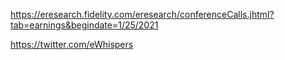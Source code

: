

https://eresearch.fidelity.com/eresearch/conferenceCalls.jhtml?tab=earnings&begindate=1/25/2021

https://twitter.com/eWhispers
